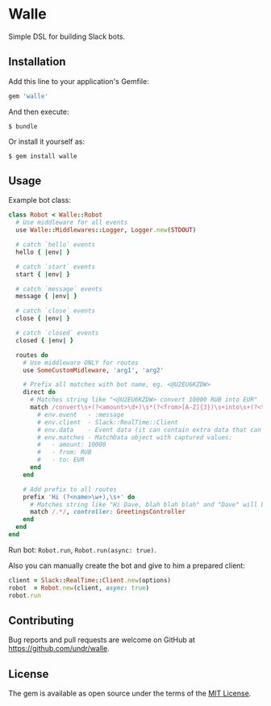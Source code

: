# Walle

Simple DSL for building Slack bots.

## Installation

Add this line to your application's Gemfile:

```ruby
gem 'walle'
```

And then execute:

```
$ bundle
```

Or install it yourself as:

```
$ gem install walle
```

## Usage


Example bot class:

```ruby
class Robot < Walle::Robot
  # Use middleware for all events
  use Walle::Middlewares::Logger, Logger.new(STDOUT)

  # catch `hello` events
  hello { |env| }

  # catch `start` events
  start { |env| }

  # catch `message` events
  message { |env| }

  # catch `close` events
  close { |env| }

  # catch `closed` events
  closed { |env| }

  routes do
    # Use middleware ONLY for routes
    use SomeCustomMidleware, 'arg1', 'arg2'

    # Prefix all matches with bot name, eg. <@U2EU6KZDW>
    direct do
      # Matches string like "<@U2EU6KZDW> convert 10000 RUB into EUR"
      match /convert\s+(?<amount>\d+)\s*(?<from>[A-Z]{3})\s+into\s+(?<to>[A-Z]{3})/ do |env|
        # env.event   - :message
        # env.client  - Slack::RealTime::Client
        # env.data    - Event data (it can contain extra data that can be added in middlewares)
        # env.matches - MatchData object with captured values:
        #   - amount: 10000
        #   - from: RUB
        #   - to: EUR
      end
    end

    # Add prefix to all routes
    prefix 'Hi (?<name>\w+),\s+' do
      # Matches string like "Hi Dave, blah blah blah" and "Dave" will be captured in env.matches[:name]
      match /.*/, controller: GreetingsController
    end
  end
end
```

Run bot: `Robot.run`, `Robot.run(async: true)`.

Also you can manually create the bot and give to him a prepared client:

```ruby
client = Slack::RealTime::Client.new(options)
robot  = Robot.new(client, async: true)
robot.run
```

## Contributing

Bug reports and pull requests are welcome on GitHub at https://github.com/undr/walle.

## License

The gem is available as open source under the terms of the [MIT License](http://opensource.org/licenses/MIT).
